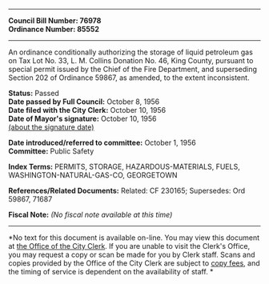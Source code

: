 * * * * *  
  
**Council Bill Number: [](#h0)[](#h2)76978**   
**Ordinance Number: 85552**  
  
* * * * *  
  
An ordinance conditionally authorizing the storage of liquid petroleum gas on Tax Lot No. 33, L. M. Collins Donation No. 46, King County, pursuant to special permit issued by the Chief of the Fire Department, and superseding Section 202 of Ordinance 59867, as amended, to the extent inconsistent.  
  
**Status:** Passed   
**Date passed by Full Council:** October 8, 1956   
**Date filed with the City Clerk:** October 10, 1956   
**Date of Mayor's signature:** October 10, 1956   
[(about the signature date)](/~public/approvaldate.htm)   
  
  
**Date introduced/referred to committee:** October 1, 1956   
**Committee:** Public Safety   
  
**Index Terms:** PERMITS, STORAGE, HAZARDOUS-MATERIALS, FUELS, WASHINGTON-NATURAL-GAS-CO, GEORGETOWN  
  
**References/Related Documents:** Related: CF 230165; Supersedes: Ord 59867, 71687  
  
**Fiscal Note:** *(No fiscal note available at this time)*  
  
* * * * *  
  
*No text for this document is available on-line. You may view this document at [the Office of the City Clerk](http://www.seattle.gov/leg/clerk/contactUs.htm). If you are unable to visit the Clerk's Office, you may request a copy or scan be made for you by Clerk staff. Scans and copies provided by the Office of the City Clerk are subject to [copy fees](http://clerk.seattle.gov/~public/clerkfees.htm), and the timing of service is dependent on the availability of staff. *  
  
  
